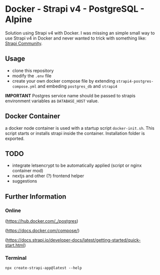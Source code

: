 # Docker - Strapi v4 - PostgreSQL - Alpine

Solution using Strapi v4 with Docker. I was missing an simple small way to use Strapi v4 in Docker and never wanted to trick with something like: [Strapi Community](https://github.com/strapi-community/strapi-tool-dockerize). 

## Usage

* clone this repository
* modify the `.env` file
* create your own docker compose file by extending `strapi4-postgres-compose.yml` and embeding `postgres_db` and `strapi4`

**IMPORTANT** Postgres service name should be passed to strapis environment variables as `DATABASE_HOST` value.

## Docker Container

a docker node container is used with a startup script `docker-init.sh`. This script starts or installs strapi inside the container. Installation folder is exported. 

## TODO

* integrate letsencrypt to be automatically applied (script or nginx container mod)
* nextjs and other (?) frontend helper
* suggestions 

## Further Information

### Online
(https://hub.docker.com/_/postgres)

(https://docs.docker.com/compose/)

(https://docs.strapi.io/developer-docs/latest/getting-started/quick-start.html)

### Terminal
`npx create-strapi-app@latest --help`